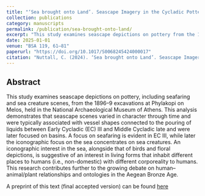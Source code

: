 ```yaml
---
title: "‘Sea brought onto Land’. Seascape Imagery in the Cycladic Pottery from Phylakopi (Melos) held in the National Archaeological Museum, Athens"
collection: publications
category: manuscripts
permalink: /publication/sea-brought-onto-land/
excerpt: "This study examines seascape depictions on pottery from the 1896–9 excavations at Phylakopi on Melos and held in the National Archaeological Museum of Athens, exploring shifting iconographic themes."
date: 2025-01-01
venue: "BSA 119, 61–81"
paperurl: "https://doi.org/10.1017/S0068245424000017"
citation: "Nuttall, C. (2024). ‘Sea brought onto Land’. Seascape Imagery in the Cycladic Pottery from Phylakopi (Melos) held in the National Archaeological Museum, Athens. <i>BSA 119</i>, 61–81."
---
```


## Abstract

This study examines seascape depictions on pottery, including seafaring and sea creature scenes, from the 1896–9 excavations at Phylakopi on Melos, held in the National Archaeological Museum of Athens. This analysis demonstrates that seascape scenes varied in character through time and were typically associated with vessel shapes connected to the pouring of liquids between Early Cycladic (EC) III and Middle Cycladic late and were later focused on basins. A focus on seafaring is evident in EC III, while later the iconographic focus on the sea concentrates on sea creatures. An iconographic interest in the sea, alongside that of birds and floral depictions, is suggestive of an interest in living forms that inhabit different places to humans (i.e., non-domestic) with different corporeality to humans. This research contributes further to the growing debate on human–animal/plant relationships and ontologies in the Aegean Bronze Age.

A preprint of this text (final accepted version) can be found [here]("/files/Nuttall_BSA_final_accepted.pdf")
